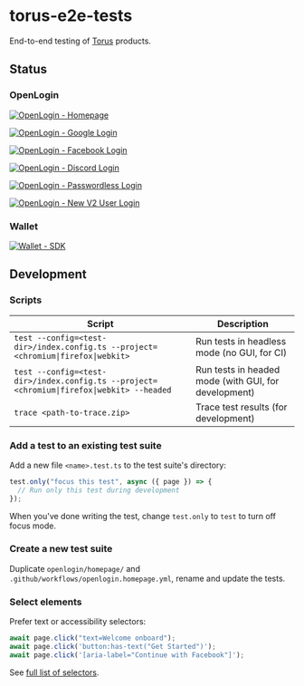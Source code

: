 # torus-e2e-tests

End-to-end testing of [Torus] products.

## Status

### OpenLogin

[![OpenLogin - Homepage](https://github.com/torusresearch/torus-e2e-tests/actions/workflows/openlogin.homepage.yml/badge.svg)](https://github.com/torusresearch/torus-e2e-tests/actions/workflows/openlogin.homepage.yml)

[![OpenLogin - Google Login](https://github.com/torusresearch/torus-e2e-tests/actions/workflows/openlogin.login-with-google.yml/badge.svg)](https://github.com/torusresearch/torus-e2e-tests/actions/workflows/openlogin.login-with-google.yml)

[![OpenLogin - Facebook Login](https://github.com/torusresearch/torus-e2e-tests/actions/workflows/openlogin.login-with-facebook.yml/badge.svg)](https://github.com/torusresearch/torus-e2e-tests/actions/workflows/openlogin.login-with-facebook.yml)

[![OpenLogin - Discord Login](https://github.com/torusresearch/torus-e2e-tests/actions/workflows/openlogin.login-with-discord.yml/badge.svg)](https://github.com/torusresearch/torus-e2e-tests/actions/workflows/openlogin.login-with-discord.yml)

[![OpenLogin - Passwordless Login](https://github.com/torusresearch/torus-e2e-tests/actions/workflows/openlogin.login-with-passwordless.yml/badge.svg)](https://github.com/torusresearch/torus-e2e-tests/actions/workflows/openlogin.login-with-passwordless.yml)

[![OpenLogin - New V2 User Login](https://github.com/torusresearch/torus-e2e-tests/actions/workflows/openlogin.new-v2-user-login.yml/badge.svg)](https://github.com/torusresearch/torus-e2e-tests/actions/workflows/openlogin.new-v2-user-login.yml)

### Wallet

[![Wallet - SDK](https://github.com/torusresearch/torus-e2e-tests/actions/workflows/wallet.sdk.yml/badge.svg)](https://github.com/torusresearch/torus-e2e-tests/actions/workflows/wallet.sdk.yml)

## Development

### Scripts

| Script                                                                                    | Description                                          |
| ----------------------------------------------------------------------------------------- | ---------------------------------------------------- |
| `test --config=<test-dir>/index.config.ts --project=<chromium\|firefox\|webkit>`          | Run tests in headless mode (no GUI, for CI)          |
| `test --config=<test-dir>/index.config.ts --project=<chromium\|firefox\|webkit> --headed` | Run tests in headed mode (with GUI, for development) |
| `trace <path-to-trace.zip>`                                                               | Trace test results (for development)                 |

### Add a test to an existing test suite

Add a new file `<name>.test.ts` to the test suite's directory:

```ts
test.only("focus this test", async ({ page }) => {
  // Run only this test during development
});
```

When you've done writing the test, change `test.only` to `test` to turn off focus mode.

### Create a new test suite

Duplicate `openlogin/homepage/` and `.github/workflows/openlogin.homepage.yml`, rename and update the tests.

### Select elements

Prefer text or accessibility selectors:

```ts
await page.click("text=Welcome onboard");
await page.click('button:has-text("Get Started")');
await page.click('[aria-label="Continue with Facebook"]');
```

See [full list of selectors](https://playwright.dev/docs/selectors/#quick-guide).

<!-- Links -->

[torus]: https://tor.us

